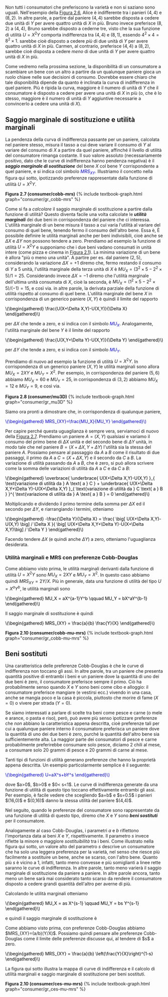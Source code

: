

Non tutti i consumatori che preferiscono la varietà e non si saziano sono uguali. Nell'esempio della <a href="{{ site.baseurl }}/it/I/2/1#gr_consumer/cobb-mrs-abc">Figura 2.6</a>, Alice è indifferente tra i panieri $(4,4)$ e $(8,2)$. In altre parole, a partire dal paniere $(4,4)$ sarebbe disposta a cedere due unità di $Y$ per avere quattro unità di $X$ in più. Bruno invece preferisce $(8,2)$ a $(4,4)$,
<span class="marginnote">
Bruno sarebbe disposto a cederne tre, visto che la sua funzione di utilità $U=X^2Y$ comporta indifferenza tra $(4,4)$ e $(8,1)$, essendo $4^2\times 4=8^2\times 1$.
</span>
sarebbe cioè disposto a cedere <i>più</i> di due unità di $Y$ per avere quattro unità di $X$ in più. Carmen, al contrario, preferisce $(4,4)$ a $(8,2)$, sarebbe cioè disposta a cedere <i>meno</i> di due unità di $Y$ per avere quattro unità di $X$ in più.

Come vedremo nella prossima sezione, la disponibilità di un consumatore a scambiare un bene con un altro a partire da un qualunque paniere gioca un ruolo chiave nelle sue decisioni di consumo. Dovrebbe essere chiaro che tale disponibilità dipende da quanto è inclinata la curva di indifferenza in quel paniere. Più è ripida la curva, maggiore è il numero di unità di $Y$ che il consumatore è disposto a cedere per avere una unità di $X$ in più (o, che è lo stesso, maggiore è il numero di unità di $Y$ aggiuntive necessarie a convincerlo a cedere una unità di $X$).





<h2 id="SUBSEC_MRS">Saggio marginale di sostituzione e utilità marginali</h2>

La pendenza della curva di indifferenza passante per un paniere, calcolata nel paniere stesso, misura il tasso a cui deve variare il consumo di $Y$ al variare del consumo di $X$ a partire da quel paniere, affinché il livello di utilità del consumatore rimanga costante. Il suo valore assoluto (necessariamente positivo, dato che le curve di indifferenza hanno pendenza negativa) è il <i><b>saggio marginale di sostituzione</b></i> del bene $X$ col bene $Y$ corrispondente a quel paniere, e si indica col simbolo <span style="color: Blue;">$MRS_{XY}$</span>. Illustriamo il concetto nella figura qui sotto, ipotizzando preferenze rappresentate dalla funzione di utilità $U=X^2Y$.


<a id="gr_consumer/cobb-mrs"><strong>Figura 2.7 (consumer/cobb-mrs)</strong></a>
{% include textbook-graph.html graph="consumer/gr_cobb-mrs" %}

Come si fa a <i>calcolare</i> il saggio marginale di sostituzione a partire dalla funzione di utilità? Questo diventa facile una volta calcolate le <i><b>utilità marginali</b></i> dei due beni in corrispondenza del paniere che ci interessa. L'utilità marginale di un bene misura il tasso a cui varia l'utilità al variare del consumo di quel bene, tenendo fermo il consumo dell'altro bene. Essa è,
<span class="marginnote">
È possibile definire le utilità marginali anche per beni indivisibili, cioè anche se $\Delta X$ e $\Delta Y$ non possono tendere a zero. Prendiamo ad esempio la funzione di utilità $U=X^2Y$ e supponiamo che i due beni vadano consumati in unità intere (come pizza e cinema in <a href="{{ site.baseurl }}/it/I/2/1#gr_consumer/discrete-pref">Figura 2.1</a>). La minima variazione di un bene è allora "più o meno una unità". A partire per es. dal paniere $(2,5)$, considerando la variazione $\Delta X=+1$ diremo che, fermo restando il consumo di $Y$ a $5$ unità, l'utilità marginale della terza unità di $X$ è $MU_X=(3^2\times 5-2^2\times 5)/1=25$. Considerando invece $\Delta X=-1$ diremo che l'utilità marginale dell'ultima unità consumata di $X$, cioè la seconda, è $MU_X=(1^2\times 5-2^2\times 5)/(-1)=15$, e così via.
</span>
in altre parole, la derivata parziale della funzione di utilità rispetto al consumo di quel bene. L'utilità marginale del bene $X$ in corrispondenza di un generico paniere $(X,Y)$ è quindi il limite del rapporto

<p><span style="color: Black;">
\(\begin{gathered}
\frac{U(X+\Delta X,Y)-U(X,Y)}{\Delta X}
\end{gathered}\)
</span></p>

per $\Delta X$ che tende a zero, e si indica con il simbolo <span style="color: Blue;">$MU_{X}$</span>. Analogamente, l'utilità marginale del bene $Y$ è il limite del rapporto

<p><span style="color: Black;">
\(\begin{gathered}
\frac{U(X,Y+\Delta Y)-U(X,Y)}{\Delta Y}
\end{gathered}\)
</span></p>

per $\Delta Y$ che tende a zero, e si indica con il simbolo <span style="color: Blue;">$MU_{Y}$</span>.

Prendiamo di nuovo ad esempio la funzione di utilità $U=X^2Y$. In corrispondenza di un generico paniere $(X,Y)$ le utilità marginali sono allora $MU_X=2XY$ e $MU_Y=X^2$. Per esempio, in corrispondenza del paniere $(5,6)$ abbiamo $MU_X=60$ e $MU_Y=25$, in corrispondenza di $(3,2)$ abbiamo $MU_X=12$ e $MU_Y=9$, e così via.

<a id="gr_consumer/mu3D"><strong>Figura 2.8 (consumer/mu3D)</strong></a>
{% include textbook-graph.html graph="consumer/gr_mu3D" %}

Siamo ora pronti a dimostrare che, in corrispondenza di qualunque paniere,

<p><span style="color: Blue;">
\(\begin{gathered}
MRS_{XY}=\frac{MU_X}{MU_Y}
\end{gathered}\)
</span></p>

Per capire perché questa uguaglianza è sempre vera, serviamoci di nuovo della <a href="{{ site.baseurl }}/it/I/2/2#gr_consumer/cobb-mrs">Figura 2.7</a>. Prendiamo un paniere $A=(X,Y)$ qualsiasi e variamo il consumo del primo bene di $\Delta X$ unità e del secondo bene di $\Delta Y$ unità, in modo tale che nel paniere $B=(X+\Delta X,Y+\Delta Y)$ l'utilità sia la stessa del paniere $A$. Possiamo pensare al passaggio da $A$ a $B$ come il risultato di due passaggi, il primo da $A$ a $C=(X+\Delta X,Y)$ e il secondo da $C$ a $B$. La variazione di utilità passando da $A$ a $B$, che è zero, si può allora scrivere come la somma delle variazioni di utilità da $A$ a $C$ e da $C$ a $B$:

<p><span style="color: Black;">
\(\begin{gathered}
\overbrace{
\underbrace{ U(X+\Delta X,Y)-U(X,Y) }_{ \text{variazione di utilità da } A \text{ a } C }
+
\underbrace{ U(X+\Delta X,Y+\Delta Y)-U(X+\Delta X,Y) }_{ \text{variazione di utilità da } C \text{ a } B }
}^{ \text{variazione di utilità da } A \text{ a } B }
=
0
\end{gathered}\)
</span></p>

Moltiplicando e dividendo il primo termine della somma per $\Delta X$ ed il secondo per $\Delta Y$, e riarrangiando i termini, otteniamo

<p><span style="color: Black;">
\(\begin{gathered}
-\frac{\Delta Y}{\Delta X}
=
\frac{ \big[ U(X+\Delta X,Y)-U(X,Y) \big] / \Delta X }{ \big[ U(X+\Delta X,Y+\Delta Y)-U(X+\Delta X,Y)\big] / \Delta Y }
\end{gathered}\)
</span></p>

Facendo tendere $\Delta X$ (e quindi anche $\Delta Y$) a zero, otteniamo l'uguaglianza desiderata. 













<h3>Utilità marginali e MRS con preferenze Cobb-Douglas</h3>

Come abbiamo visto prima, le utilità marginali derivanti dalla funzione di utilità $U=X^2Y$ sono $MU_X=2XY$ e $MU_Y=X^2$. In questo caso abbiamo quindi $MRS_{XY}=2Y/X$. Più in generale, data una funzione di utilità del tipo $U=X^aY^b$, le utilità marginali sono

<p>
  <span style="color: Black;">
\(\begin{gathered}
MU_X
=
aX^{a-1}Y^b
\qquad
MU_Y
=
bX^aY^{b-1}
\end{gathered}\)
  </span>
</p>

Il saggio marginale di sostituzione è quindi

<p>
  <span style="color: Black;">
\(\begin{gathered}
MRS_{XY}
=
\frac{a}{b} \frac{Y}{X}
\end{gathered}\)
  </span>
</p>


<a id="gr_consumer/cobb-mu-mrs"><strong>Figura 2.10 (consumer/cobb-mu-mrs)</strong></a>
{% include textbook-graph.html graph="consumer/gr_cobb-mu-mrs" %}






























<h2 id="SUBSEC_CES">Beni sostituti</h2>

Una caratteristica delle preferenze Cobb-Douglas è che le curve di indifferenza non toccano gli assi. In altre parole, tra un paniere che presenta quantità positive di entrambi i beni e un paniere dove la quantità di uno dei due beni è zero, il consumatore preferisce sempre il primo. Ciò ha probabilmente senso quando $X$ e $Y$ sono beni come cibo e alloggio: il consumatore preferisce mangiare (e vestirsi ecc.) vivendo in una casa, anche se mangia poco e la casa è piccola, piuttosto che morire di fame ($X=0$) o vivere per strada ($Y=0$).

Se siamo interessati a parlare di scelte tra beni come pesce e carne (o mele e arance, o pasta e riso), però, può avere più senso ipotizzare preferenze che <i>non</i> abbiano la caratteristica appena descritta, cioè preferenze tali per cui a qualunque paniere interno il consumatore preferisca un paniere dove la quantità di uno dei due beni è zero, purché la quantità dell'altro bene sia sufficientemente alta. La maggior parte dei consumatori di pesce e carne probabilmente preferirebbe consumare solo pesce, diciamo 2 chili al mese, a consumare solo 20 grammi di pesce e 20 grammi di carne al mese. 

Tanti tipi di funzioni di utilità generano preferenze che hanno la proprietà appena descritta. Un esempio particolarmente semplice è il seguente:
<p><span style="color: Blue;">
\(\begin{gathered}
U=aX^s+bY^s
\end{gathered}\)
</span></p>
dove $a>0$, $b>0$ e $0< s<1$. Le curve di indifferenza generate da una funzione di utilità di questo tipo  toccano effettivamente entrambi gli assi. Per esempio, è facile vedere che scegliendo $a=b$ e $s=0.5$ i panieri $(16,0)$ e $(0,16)$ danno la stessa utilità del paniere $(4,4)$.

Nel seguito, quando le preferenze del consumatore sono rappresentate da una funzione di utilità di questo tipo, diremo che $X$ e $Y$ sono <b><i>beni sostituti</i></b> per il consumatore.

Analogamente al caso Cobb-Douglas, i parametri $a$ e $b$ riflettono l'importanza data ai beni $X$ e $Y$, rispettivamente. Il parametro $s$ invece riflette la minore o maggiore <i>sostituibilità</i> tra i beni. Come illustrato nella figura qui sotto, un valore alto del parametro $s$ descrive un consumatore che ha solo una leggera preferenza per la varietà, nel senso che riesce più facilmente a sostituire un bene, anche se scarso, con l'altro bene. Quanto più $s$ è vicino a $1$, infatti, tanto meno convesse e più somiglianti a linee rette saranno le curve di indifferenza. In altre parole, tanto meno varierà il saggio marginale di sostituzione da paniere a paniere. In altre parole ancora, tanto meno un bene sarà mai considerato tanto scarso da rendere il consumatore disposto a cedere grandi quantità dell'altro per averne di più.

Calcolando le utilità marginali otteniamo

<p><span style="color: Black;">
\(\begin{gathered}
MU_X = as X^{s-1}
\qquad
MU_Y = bs Y^{s-1}
\end{gathered}\)
</span></p>

e quindi il saggio marginale di sostituzione è

<span class="marginnote">
Come abbiamo visto prima, con preferenze Cobb-Douglas abbiamo $MRS_{XY}=(a/b)(Y/X)$. Possiamo quindi pensare alle preferenze Cobb-Douglas come il limite delle preferenze discusse qui, al tendere di $s$ a zero.
</span>


<p><span style="color: Black;">
\(\begin{gathered}
MRS_{XY} = \frac{a}{b} \left(\frac{Y}{X}\right)^{1-s}
\end{gathered}\)
</span></p>

La figura qui sotto illustra la mappa di curve di indifferenza e il calcolo di utilità marginali e saggio marginale di sostituzione per beni sostituti. 

<a id="gr_consumer/ces-mu-mrs"><strong>Figura 2.10 (consumer/ces-mu-mrs)</strong></a>
{% include textbook-graph.html graph="consumer/gr_ces-mu-mrs" %}




















